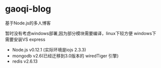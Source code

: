 # gaoqi-blog
基于Node.js的多人博客

暂时没有考虑windows部署,因为部分模块需要编译，linux下较方便
windows下需要安装VS express

* Node.js v0.12.1 (实际环境是iojs 2.3.3)
* mongodb v2.6(已经迁移到3.0版本的 wiredTiger 引擎)
* redis v2.6.13
